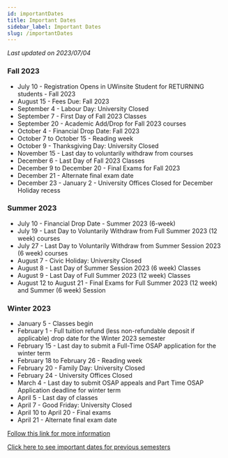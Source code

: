 ```yaml
---
id: importantDates
title: Important Dates
sidebar_label: Important Dates
slug: /importantDates
---
```


_Last updated on 2023/07/04_

### Fall 2023

-   July 10 - Registration Opens in UWinsite Student for RETURNING students - Fall 2023
-   August 15 - Fees Due: Fall 2023
-   September 4 - Labour Day: University Closed
-   September 7 - First Day of Fall 2023 Classes
-   September 20 - Academic Add/Drop for Fall 2023 courses
-   October 4 - Financial Drop Date: Fall 2023
-   October 7 to October 15 - Reading week
-   October 9 - Thanksgiving Day: University Closed
-   November 15 - Last day to voluntarily withdraw from courses
-   December 6 - Last Day of Fall 2023 Classes
-   December 9 to December 20 - Final Exams for Fall 2023
-   December 21 - Alternate final exam date
-   December 23 - January 2 - University Offices Closed for December Holiday recess

### Summer 2023

-   July 10 - Financial Drop Date - Summer 2023 (6-week)
-   July 19 - Last Day to Voluntarily Withdraw from Full Summer 2023 (12 week) courses
-   July 27 - Last Day to Voluntarily Withdraw from Summer Session 2023 (6 week) courses
-   August 7 - Civic Holiday: University Closed
-   August 8 - Last Day of Summer Session 2023 (6 week) Classes
-   August 9 - Last Day of Full Summer 2023 (12 week) Classes
-   August 12 to August 21 - Final Exams for Full Summer 2023 (12 week) and Summer (6 week) Session

### Winter 2023

-   January 5 - Classes begin
-   February 1 - Full tuition refund (less non-refundable deposit if applicable) drop date for the Winter 2023 semester
-   February 15 - Last day to submit a Full-Time OSAP application for the winter term
-   February 18 to February 26 - Reading week
-   February 20 - Family Day: University Closed
-   February 24 - University Offices Closed
-   March 4 - Last day to submit OSAP appeals and Part Time OSAP Application deadline for winter term
-   April 5 - Last day of classes
-   April 7 - Good Friday: University Closed
-   April 10 to April 20 - Final exams
-   April 21 - Alternate final exam date

[Follow this link for more information](https://www.uwindsor.ca/registrar/events-listing)

[Click here to see important dates for previous semesters](/academics/archivedImportantDates)
